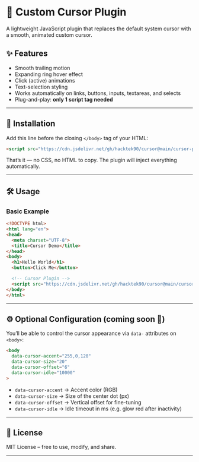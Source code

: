 

# 🎯 Custom Cursor Plugin

A lightweight JavaScript plugin that replaces the default system cursor with a smooth, animated custom cursor.

## ✨ Features

* Smooth trailing motion
* Expanding ring hover effect
* Click (active) animations
* Text-selection styling
* Works automatically on links, buttons, inputs, textareas, and selects
* Plug-and-play: **only 1 script tag needed**

---

## 🚀 Installation

Add this line before the closing `</body>` tag of your HTML:

```html
<script src="https://cdn.jsdelivr.net/gh/hacktek90/cursor@main/cursor-plugin.js" defer></script>
```

That’s it — no CSS, no HTML to copy. The plugin will inject everything automatically.

---

## 🛠 Usage

### Basic Example

```html
<!DOCTYPE html>
<html lang="en">
<head>
  <meta charset="UTF-8">
  <title>Cursor Demo</title>
</head>
<body>
  <h1>Hello World</h1>
  <button>Click Me</button>

  <!-- Cursor Plugin -->
  <script src="https://cdn.jsdelivr.net/gh/hacktek90/cursor@main/cursor-plugin.js" defer></script>
</body>
</html>
```

---

## ⚙️ Optional Configuration (coming soon 🚧)

You’ll be able to control the cursor appearance via `data-` attributes on `<body>`:

```html
<body 
  data-cursor-accent="255,0,120" 
  data-cursor-size="20" 
  data-cursor-offset="6"
  data-cursor-idle="10000"
>
```

* `data-cursor-accent` → Accent color (RGB)
* `data-cursor-size` → Size of the center dot (px)
* `data-cursor-offset` → Vertical offset for fine-tuning
* `data-cursor-idle` → Idle timeout in ms (e.g. glow red after inactivity)

---

## 📄 License

MIT License – free to use, modify, and share.

---


